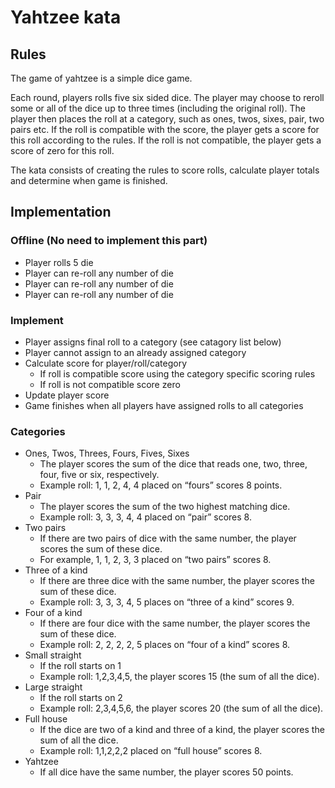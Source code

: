 # Yahtzee kata

## Rules

The game of yahtzee is a simple dice game.

Each round, players rolls five six sided dice.
The player may choose to reroll some or all of the dice up to three times (including the original roll).
The player then places the roll at a category, such as ones, twos, sixes, pair, two pairs etc.
If the roll is compatible with the score, the player gets a score for this roll according to the rules.
If the roll is not compatible, the player gets a score of zero for this roll.

The kata consists of creating the rules to score rolls, calculate player totals and determine when game is finished.

## Implementation

### Offline (No need to implement this part)

- Player rolls 5 die
- Player can re-roll any number of die
- Player can re-roll any number of die
- Player can re-roll any number of die

### Implement

- Player assigns final roll to a category (see catagory list below)
- Player cannot assign to an already assigned category
- Calculate score for player/roll/category
  - If roll is compatible score using the category specific scoring rules
  - If roll is not compatible score zero
- Update player score
- Game finishes when all players have assigned rolls to all categories

### Categories

- Ones, Twos, Threes, Fours, Fives, Sixes
  - The player scores the sum of the dice that reads one, two, three, four, five or six, respectively.
  - Example roll: 1, 1, 2, 4, 4 placed on “fours” scores 8 points.
- Pair
  - The player scores the sum of the two highest matching dice.
  - Example roll: 3, 3, 3, 4, 4 placed on “pair” scores 8.
- Two pairs
  - If there are two pairs of dice with the same number, the player scores the sum of these dice.
  - For example, 1, 1, 2, 3, 3 placed on “two pairs” scores 8.
- Three of a kind
  - If there are three dice with the same number, the player scores the sum of these dice.
  - Example roll: 3, 3, 3, 4, 5 places on “three of a kind” scores 9.
- Four of a kind
  - If there are four dice with the same number, the player scores the sum of these dice.
  - Example roll: 2, 2, 2, 2, 5 places on “four of a kind” scores 8.
- Small straight
  - If the roll starts on 1
  - Example roll: 1,2,3,4,5, the player scores 15 (the sum of all the dice).
- Large straight
  - If the roll starts on 2
  - Example roll: 2,3,4,5,6, the player scores 20 (the sum of all the dice).
- Full house
  - If the dice are two of a kind and three of a kind, the player scores the sum of all the dice.
  - Example roll: 1,1,2,2,2 placed on “full house” scores 8.
- Yahtzee
  - If all dice have the same number, the player scores 50 points.
